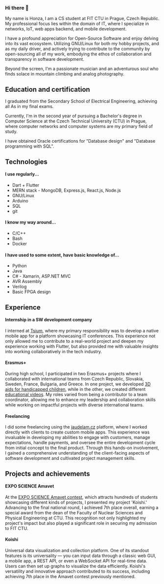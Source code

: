 ### Hi there 👋

My name is Honza, I am a CS student at FIT CTU in Prague, Czech Republic. My professional focus lies within the domain of IT, where I specialize in networks, IoT, web apps backend, and mobile development.

I have a profound appreciation for Open-Source Software and enjoy delving into its vast ecosystem. Utilizing GNU/Linux for both my hobby projects, and as my daily driver, and actively trying to contribute to the community by open-sourcing all of my work, embodying the ethos of collaboration and transparency in software development.

Beyond the screen, I'm a passionate musician and an adventurous soul who finds solace in mountain climbing and analog photography.

## Education and certification

I graduated from the Secondary School of Electrical Engineering, achieving all As in my final exams. 

Currently, I'm in the second year of pursuing a Bachelor's degree in Computer Science at the Czech Technical University (CTU) in Prague, where computer networks and computer systems are my primary field of study.

I have obtained Oracle certifications for "Database design" and "Database programming with SQL".

## Technologies
#### I use regularly...
- Dart + Flutter
- MERN stack - MongoDB, Express.js, React.js, Node.js
- GNU/Linux
- Arduino
- SQL
- git

#### I know my way around...
- C/C++
- Bash
- Docker

#### I have used to some extent, have basic knowledge of...
- Python
- Java
- C# - Xamarin, ASP.NET MVC
- AVR Assembly
- Verilog
- Basic FPGA design

## Experience
#### Internship in a SW development company
I interned at [Tsium](https://www.tsium.cz/), where my primary responsibility was to develop a native mobile app for a platform showcasing IT conferences. This experience not only allowed me to contribute to a real-world project and deepen my experience working with Flutter, but also provided me with valuable insights into working collaboratively in the tech industry.

#### Erasmus+
During high school, I participated in two Erasmus+ projects where I collaborated with international teams from Czech Republic, Slovakia, Sweden, France, Bulgaria, and Greece. In one project, we developed [3D aids for handicapped children](https://projekty.spse.cz/3dahc/project.html), while in the other, we created different [educational videos](https://projekty.spse.cz/vamlte/). My roles varied from being a contributor to a team coordinator, allowing me to enhance my leadership and collaboration skills while working on impactful projects with diverse international teams.

#### Freelancing
I did some freelancing using the [jaudelam.cz](https://www.jaudelam.cz/) platform, where I worked directly with clients to create custom mobile apps. This experience was invaluable in developing my abilities to engage with customers, manage expectations, handle payments, and oversee the entire development cycle from initial concept to the final product. Through this hands-on involvement, I gained a comprehensive understanding of the client-facing aspects of software development and cultivated project management skills.

## Projects and achievements
#### EXPO SCIENCE Amavet
At the [EXPO SCIENCE Amavet contest](http://amavet.fvtp.cz/?p=985), which attracts hundreds of students showcasing different kinds of projects, I presented my project 'Koishi.' Advancing to the final national round, I achieved 7th place overall, earning a special award from the dean of the Faculty of Nuclear Sciences and Physical Engineering at CTU. This recognition not only highlighted my project's impact but also played a significant role in securing my admission to FIT CTU.

#### Koishi
Universal data visualization and collection platform. One of its standout features is its universality — you can input data through a classic web GUI, a mobile app, a REST API, or even a WebSocket API for real-time data. Users can then set up graphs to visualize the data efficiently. Koishi's versatility and innovative approach contributed to its success, including achieving 7th place in the Amavet contest previously mentioned.
